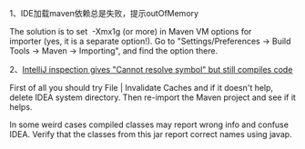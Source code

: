 1、IDE加载maven依赖总是失败，提示outOfMemory

The solution is to set 
-Xmx1g (or more) in Maven VM options for importer (yes, it is a separate option!). Go to "Settings/Preferences -> Build Tools -> Maven -> Importing", and find the option there.

2、[IntelliJ inspection gives "Cannot resolve symbol" but still compiles code](https://stackoverflow.com/questions/5905896/intellij-inspection-gives-cannot-resolve-symbol-but-still-compiles-code)

First of all you should try File | Invalidate Caches and if it doesn't help, delete IDEA system directory. Then re-import the Maven project and see if it helps.

In some weird cases compiled classes may report wrong info and confuse IDEA. Verify that the classes from this jar report correct names using javap.
